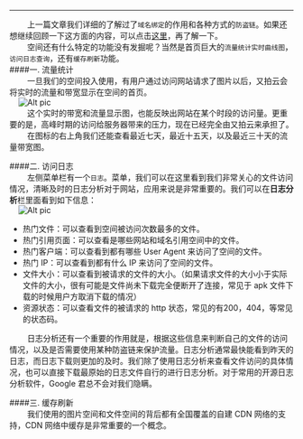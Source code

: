 ----------    
&nbsp;&nbsp;&nbsp;&nbsp;&nbsp;&nbsp;&nbsp;&nbsp;上一篇文章我们详细的了解过了```域名绑定```的作用和各种方式的```防盗链```。如果还想继续回顾一下这方面的内容，可以点击[这里](http://blog.segmentfault.com/yunshu_blog/1190000000468896)，再了解一下。    
&nbsp;&nbsp;&nbsp;&nbsp;&nbsp;&nbsp;&nbsp;&nbsp;空间还有什么特定的功能没有发掘呢？当然是首页巨大的```流量统计实时曲线图```，```访问日志查询```，还有```缓存刷新```功能。    
####一. 流量统计    
&nbsp;&nbsp;&nbsp;&nbsp;&nbsp;&nbsp;&nbsp;&nbsp;一旦我们的空间投入使用，有用户通过访问网站请求了图片以后，又拍云会将实时的流量和带宽显示在空间的首页。    
&nbsp;&nbsp;&nbsp;&nbsp;![Alt pic](http://upyun-blog-pic.b0.upaiyun.com/upyunBlog/bucketPic.png)    
&nbsp;&nbsp;&nbsp;&nbsp;&nbsp;&nbsp;&nbsp;&nbsp;这个实时的带宽和流量显示图，也能反映出网站在某个时段的访问量。更重要的是，高峰时期的访问给服务器带来的压力，现在已经完全由又拍云来承担了。    
&nbsp;&nbsp;&nbsp;&nbsp;&nbsp;&nbsp;&nbsp;&nbsp;在图标的右上角我们还能查看最近七天，最近十五天，以及最近三十天的流量带宽图。    

####二. 访问日志    
&nbsp;&nbsp;&nbsp;&nbsp;&nbsp;&nbsp;&nbsp;&nbsp;左侧菜单栏有一个```日志```。菜单，我们可以在这里看到我们非常关心的文件访问情况，清晰及时的日志分析对于网站，应用来说是非常重要的。我们可以在**日志分析**栏里面看到如下信息：   
&nbsp;&nbsp;&nbsp;&nbsp;![Alt pic](http://upyun-blog-pic.b0.upaiyun.com/upyunBlog/log1.png)    
 
+ 热门文件：可以查看到空间被访问次数最多的文件。    
+ 热门引用页面：可以查看是哪些网站和域名引用空间中的文件。    
+ 热门客户端：可以查看到都有哪些 User Agent 来访问了空间的文件。    
+ 热门 IP：可以查看到都有什么 IP 来访问了空间的文件。    
+ 文件大小：可以查看到被请求的文件的大小。（如果请求文件的大小小于实际文件的大小，很有可能是文件尚未下载完全便断开了连接，常见于 apk 文件下载的时候用户方取消下载的情况）    
+ 资源状态：可以查看文件的被请求的 http 状态，常见的有200，404，等常见的状态码。    

&nbsp;&nbsp;&nbsp;&nbsp;&nbsp;&nbsp;&nbsp;&nbsp;日志分析还有一个重要的作用就是，根据这些信息来判断自己的文件的访问情况，以及是否需要使用某种防盗链来保护流量。日志分析通常最快能看到昨天的日志，而日志下载则更加的及时。我们除了使用日志分析来查看文件访问的具体情况，也可以直接下载最原始的日志文件自行的进行日志分析。对于常用的开源日志分析软件，Google 君总不会对我们隐瞒。    

####三. 缓存刷新    
&nbsp;&nbsp;&nbsp;&nbsp;&nbsp;&nbsp;&nbsp;&nbsp;我们使用的图片空间和文件空间的背后都有全国覆盖的自建 CDN 网络的支持，CDN 网络中缓存是非常重要的一个概念。
 